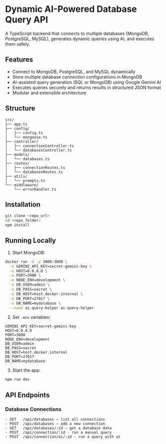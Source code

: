 # Dynamic AI-Powered Database Query API

A TypeScript backend that connects to multiple databases (MongoDB, PostgreSQL, MySQL), generates dynamic queries using AI, and executes them safely.

## Features
- Connect to MongoDB, PostgreSQL, and MySQL dynamically
- Store multiple database connection configurations in MongoDB
- AI-assisted query generation (SQL or MongoDB) using Google Gemini AI
- Executes queries securely and returns results in structured JSON format
- Modular and extensible architecture

## Structure
```
src/
├── app.ts
├── config/
│   ├── config.ts
│   └── mongoose.ts
├── controller/
│   ├── connectionController.ts
│   └── databasesController.ts
├── models/
│   └── databases.ts
├── routes/
│   ├── connectionRoutes.ts
│   └── databasesRoutes.ts
├── utils/
│   └── prompts.ts
└── middleware/
    └── errorHandler.ts
```

## Installation
```bash
git clone <repo_url>
cd <repo_folder>
npm install
```

## Running Locally
1. Start MongoDB:
```bash
docker run -d -p 3000:3000 \
  -e GEMINI_API_KEY=secret-gemini-key \
  -e HOST=0.0.0.0 \
  -e PORT=3000 \
  -e NODE_ENV=development \
  -e DB_USER=admin \
  -e DB_PASS=secret \
  -e DB_HOST=host.docker.internal \
  -e DB_PORT=27017 \
  -e DB_NAME=mydatabase \
  --name ai-query-helper ai-query-helper
```
2. Set `.env` variables:
```
GEMINI_API_KEY=secret-gemini-key
HOST=0.0.0.0
PORT=3000
NODE_ENV=development
DB_USER=admin
DB_PASS=secret
DB_HOST=host.docker.internal
DB_PORT=27017
DB_NAME=mydatabase
```

3. Start the app:

```bash
npm run dev
```

## API Endpoints

### Database Connections
```
- GET   /api/databases — list all connections
- POST  /api/databases — add a new connection
- GET   /api/databases/:id — get a database data
- POST  /api/connection/:id - run a manual query
- POST  /api/connection/ai/:id - run a query with ai
```
